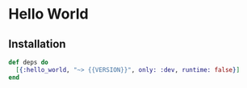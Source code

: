 # Hello World

## Installation

```elixir
def deps do
  [{:hello_world, "~> {{VERSION}}", only: :dev, runtime: false}]
end
```
